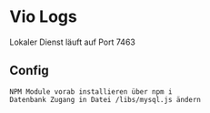 
 # Vio Logs

Lokaler Dienst läuft auf Port 7463

## Config
	NPM Module vorab installieren über npm i
	Datenbank Zugang in Datei /libs/mysql.js ändern
